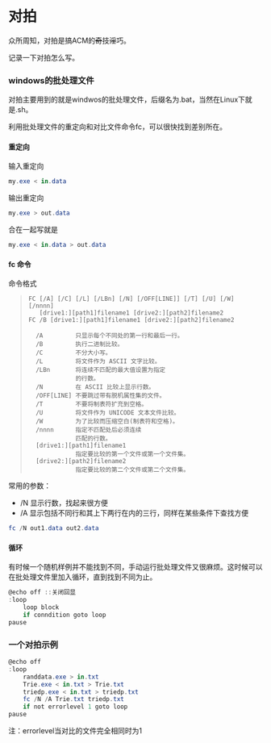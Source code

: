 # 对拍

众所周知，对拍是搞ACM的~~奇~~技~~淫~~巧。

记录一下对拍怎么写。

### windows的批处理文件

对拍主要用到的就是windwos的批处理文件，后缀名为.bat，当然在Linux下就是.sh。

利用批处理文件的重定向和对比文件命令fc，可以很快找到差别所在。

#### 重定向

输入重定向

```powershell
my.exe < in.data
```

输出重定向

```powershell
my.exe > out.data
```

合在一起写就是

```powershell
my.exe < in.data > out.data	
```



#### fc 命令

命令格式

> ```
> FC [/A] [/C] [/L] [/LBn] [/N] [/OFF[LINE]] [/T] [/U] [/W] [/nnnn]
>    [drive1:][path1]filename1 [drive2:][path2]filename2
> FC /B [drive1:][path1]filename1 [drive2:][path2]filename2
> 
>   /A         只显示每个不同处的第一行和最后一行。
>   /B         执行二进制比较。
>   /C         不分大小写。
>   /L         将文件作为 ASCII 文字比较。
>   /LBn       将连续不匹配的最大值设置为指定
>              的行数。
>   /N         在 ASCII 比较上显示行数。
>   /OFF[LINE] 不要跳过带有脱机属性集的文件。
>   /T         不要将制表符扩充到空格。
>   /U         将文件作为 UNICODE 文本文件比较。
>   /W         为了比较而压缩空白(制表符和空格)。
>   /nnnn      指定不匹配处后必须连续
>              匹配的行数。
>   [drive1:][path1]filename1
>              指定要比较的第一个文件或第一个文件集。
>   [drive2:][path2]filename2
>              指定要比较的第二个文件或第二个文件集。
> ```

常用的参数：

+ /N	显示行数，找起来很方便
+ /A        显示包括不同行和其上下两行在内的三行，同样在某些条件下查找方便

```powershell
fc /N out1.data out2.data
```



#### 循环

有时候一个随机样例并不能找到不同，手动运行批处理文件又很麻烦。这时候可以在批处理文件里加入循环，直到找到不同为止。

```powershell
@echo off ::关闭回显
:loop
	loop block
	if conndition goto loop
pause

```





### 一个对拍示例

```powershell
@echo off
:loop
    randdata.exe > in.txt
    Trie.exe < in.txt > Trie.txt
    triedp.exe < in.txt > triedp.txt
    fc /N /A Trie.txt triedp.txt
	if not errorlevel 1 goto loop
pause
```

注：errorlevel当对比的文件完全相同时为1